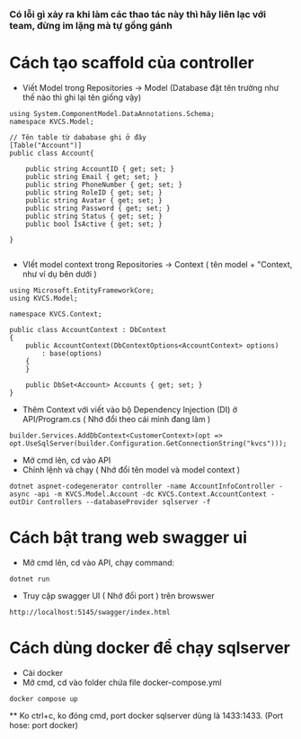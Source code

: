 ### **Có lỗi gì xảy ra khi làm các thao tác này thì hãy liên lạc với team, đừng im lặng mà tự gồng gánh**

# Cách tạo scaffold của controller
- Viết Model trong Repositories -> Model (Database đặt tên trường như thế nào thì ghi lại tên giống vậy)
```
using System.ComponentModel.DataAnnotations.Schema;
namespace KVCS.Model;

// Tên table từ dababase ghi ở đây
[Table("Account")]
public class Account{

    public string AccountID { get; set; }
    public string Email { get; set; }
    public string PhoneNumber { get; set; }
    public string RoleID { get; set; }
    public string Avatar { get; set; }
    public string Password { get; set; }
    public string Status { get; set; }
    public bool IsActive { get; set; }

}


```
- VIết model context trong Repositories -> Context ( tên model + "Context, như ví dụ bên dưới )
```
using Microsoft.EntityFrameworkCore;
using KVCS.Model;

namespace KVCS.Context;

public class AccountContext : DbContext
{
    public AccountContext(DbContextOptions<AccountContext> options)
        : base(options)
    {
    }

    public DbSet<Account> Accounts { get; set; }
}
```
- Thêm Context với viết vào bộ Dependency Injection (DI) ở API/Program.cs ( Nhớ đổi theo cái mình đang làm )

`` builder.Services.AddDbContext<CustomerContext>(opt => opt.UseSqlServer(builder.Configuration.GetConnectionString("kvcs"))); ``

- Mở cmd lên, cd vào API
- Chỉnh lệnh và chạy ( Nhớ đổi tên model và model context ) 

``dotnet aspnet-codegenerator controller -name AccountInfoController -async -api -m KVCS.Model.Account -dc KVCS.Context.AccountContext -outDir Controllers --databaseProvider sqlserver -f``

# Cách bật trang web swagger ui
- Mở cmd lên, cd vào API, chạy command: 
  
`` dotnet run ``

- Truy cập swagger UI ( Nhớ đổi port ) trên browswer

``http://localhost:5145/swagger/index.html``

# Cách dùng docker để chạy sqlserver 
- Cài docker
- Mở cmd, cd vào folder chứa file docker-compose.yml

`` docker compose up ``

** Ko ctrl+c, ko đóng cmd, port docker sqlserver dùng là 1433:1433. (Port hose: port docker)
